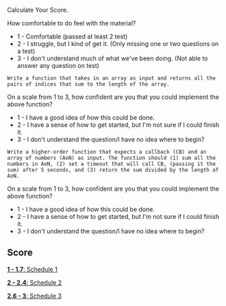 Calculate Your Score.

How comfortable to do feel with the material?
  * 1 - Comfortable (passed at least 2 test)
  * 2 - I struggle, but I kind of get it. (Only missing one or two questions on a test)
  * 3 - I don't understand much of what we've been doing. (Not able to answer any question on test)


```
Write a function that takes in an array as input and returns all the pairs of indices that sum to the length of the array.
```
On a scale from 1 to 3, how confident are you that you could implement the above function?
  * 1 - I have a good idea of how this could be done.
  * 2 - I have a sense of how to get started, but I'm not sure if I could finish it.
  * 3 - I don't understand the question/I have no idea where to begin?


```
Write a higher-order function that expects a callback (CB) and an array of numbers (AoN) as input. The function should (1) sum all the numbers in AoN, (2) set a timeout that will call CB, (passing it the sum) after 5 seconds, and (3) return the sum divided by the length of AoN.
```
On a scale from 1 to 3, how confident are you that you could implement the above function?
  * 1 - I have a good idea of how this could be done.
  * 2 - I have a sense of how to get started, but I'm not sure if I could finish it.
  * 3 - I don't understand the question/I have no idea where to begin?


## Score

[**1 - 1.7**: Schedule 1](./schedule1.md)

[**2 - 2.4**: Schedule 2](./schedule2.md)

[**2.6 - 3**: Schedule 3](./schedule3.md)
